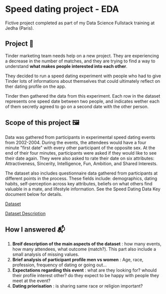 # Speed dating project - EDA

Fictive project completed as part of my Data Science Fullstack training at Jedha (Paris).

## Project 🚧

Tinder marketing team needs help on a new project. They are experiencing a decrease in the number of matches, and they are trying to find a way to understand **what makes people interested into each other**. 

They decided to run a speed dating experiment with people who had to give Tinder lots of informations about themselves that could ultimately reflect on ther dating profile on the app.

Tinder then gathered the data from this experiment. Each row in the dataset represents one speed date between two people, and indicates wether each of them secretly agreed to go on a second date with the other person.

## Scope of this project 🖼️

Data was gathered from participants in experimental speed dating events from 2002-2004. During the events, the attendees would have a four minute "first date" with every other participant of the opposite sex. At the end of their four minutes, participants were asked if they would like to see their date again. They were also asked to rate their date on six attributes: Attractiveness, Sincerity, Intelligence, Fun, Ambition, and Shared Interests.

The dataset also includes questionnaire data gathered from participants at different points in the process. These fields include: demographics, dating habits, self-perception across key attributes, beliefs on what others find valuable in a mate, and lifestyle information. See the Speed Dating Data Key document below for details.

[Dataset](https://full-stack-assets.s3.eu-west-3.amazonaws.com/M03-EDA/Speed+Dating+Data.csv)

[Dataset Description](https://full-stack-assets.s3.eu-west-3.amazonaws.com/M03-EDA/Speed+Dating+Data+Key.doc)

## How I answered 📬

1. **Breif description of the main aspects of the dataset** : how many events, how many attendees, what outcome (match?). This part also include a small analysis of missing values.
2. **Brief analysis of participant profile men vs women** : Age, race, profession, frequency of dating or going out... 
3. **Expectations regarding this event** : what are they looking for? whould their profile interest other? do they expect to be happy with people they meet at the event?
4. **Dating priorisation** : is sharing same race or religion important?

